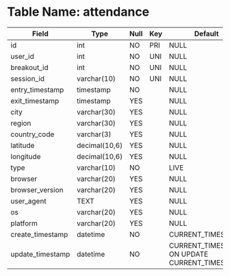 
# Table Name: attendance

| Field            | Type          | Null | Key | Default                                          | Extra          |
|------------------|---------------|------|-----|--------------------------------------------------|----------------|
| id               | int           | NO   | PRI | NULL                                             | auto_increment |
| user_id          | int           | NO   | UNI | NULL                                             |                |
| breakout_id      | int           | NO   | UNI | NULL                                             |                |
| session_id       | varchar(10)   | NO   | UNI | NULL                                             |                |
| entry_timestamp  | timestamp     | NO   |     | NULL                                             |                |
| exit_timestamp   | timestamp     | YES  |     | NULL                                             |                |
| city             | varchar(30)   | YES  |     | NULL                                             |                |
| region           | varchar(30)   | YES  |     | NULL                                             |                |
| country_code     | varchar(3)    | YES  |     | NULL                                             |                |
| latitude         | decimal(10,6) | YES  |     | NULL                                             |                |
| longitude        | decimal(10,6) | YES  |     | NULL                                             |                |
| type             | varchar(10)   | NO   |     | LIVE                                             |                |
| browser          | varchar(20)   | YES  |     | NULL                                             |                |
| browser_version  | varchar(20)   | YES  |     | NULL                                             |                |
| user_agent       | TEXT          | YES  |     | NULL                                             |                |
| os               | varchar(20)   | YES  |     | NULL                                             |                |
| platform         | varchar(20)   | YES  |     | NULL                                             |                |
| create_timestamp | datetime      | NO   |     | CURRENT_TIMESTAMP                                |                |
| update_timestamp | datetime      | NO   |     | CURRENT_TIMESTAMP ON UPDATE CURRENT_TIMESTAMP    |                |
